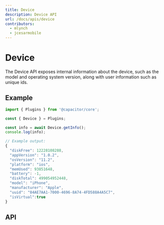 ```yaml
---
title: Device
description: Device API
url: /docs/apis/device
contributors:
  - mlynch
  - jcesarmobile
---
```


<plugin-platforms platforms="pwa,ios,android,electron"></plugin-platforms>

# Device

The Device API exposes internal information about the device, such as the model and operating system version, along with user information
such as unique ids.

<plugin-api name="device" index="true"></plugin-api>

## Example

```typescript
import { Plugins } from '@capacitor/core';

const { Device } = Plugins;

const info = await Device.getInfo();
console.log(info);

// Example output:
{
  "diskFree": 12228108288,
  "appVersion": "1.0.2",
  "osVersion": "11.2",
  "platform": "ios",
  "memUsed": 93851648,
  "battery": -1,
  "diskTotal": 499054952448,
  "model": "iPhone",
  "manufacturer": "Apple",
  "uuid": "84AE7AA1-7000-4696-8A74-4FD588A4A5C7",
  "isVirtual":true
}
```

## API

<plugin-api name="device"></plugin-api>